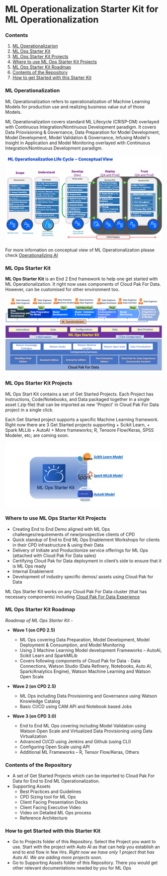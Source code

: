 # ML Operationalization Starter Kit for ML Operationalization



### Contents

1. [ML Operationalizarion](#ml-ops-intro)
2. [ML Ops Starter Kit](#ml-ops-starter-kit)
3. [ML Ops Starter Kit Projects](#ml-ops-sk-projects)
4. [Where to use ML Ops Starter Kit Projects](#ml-ops-sk-projects-usage)
5. [ML Ops Starter Kit Roadmap](#ml-ops-sk-roadmap)
6. [Contents of the Repository](#ml-ops-repo-contents)
7. [How to get Started with this Starter Kit](#ml-ops-get-started)



### ML Operationalization<a class="anchor" id="ml-ops-intro">
    
ML Operationalization refers to operationalization of Machine Learning Models for production use and realizing business value out of those Models. 

ML Operationalization covers standard ML Lifecycle (CRISP-DM) overlayed with Continuous Integration/Nontinuous Development paradigm. It covers Data Priovisioning & Governance, Data Preparation for Model Development, Model Development, Model Validation & Governance, Infusing Model's Insight in Application and Model Monitoring overlayed with Continuous Integration/Nontinuous Development paradigm.

![](images/MLOpsConceptialView2.png)

For more infornation on conceptual view of ML Operationalization please check [Operationalizing AI](https://ibm.co/AI-Ops)

### ML Ops Starter Kit<a class="anchor" id="ml-ops-starter-kit">

**ML Ops Starter Kit** is an End 2 End framework to help one get started with ML Operationalization. It right now uses components of Cloud Pak For Data. However, can be customised for other environment too.

![](images/MlOpsStarterKit2.png)

### ML Ops Starter Kit Projects<a class="anchor" id="ml-ops-sk-projects">

ML Ops Start Kit contains a set of Get Started Projects. Each Project has Instructions, Code/Notebooks, and Data packaged together in a single asset (.zip file) that can be imported as new 'Project' in Cloud Pak For Data project in a single click.


Each Get Started project supports a specific Machine Learning framework. Right now there are 3 Get Started projects supporting
    + Scikit Learn, 
    + Spark MLLib 
    + AutoAI
    + More frameworks; R, Tensore Flow/Keras, SPSS Modeler, etc; are coming soon.

![](images/MlOpsFrameworks5.png)

### Where to use ML Ops Starter Kit Projects<a class="anchor" id="ml-ops-sk-projects-usage">

+ Creating End to End Demo aligned with ML Ops challenges/requirements of new/prospective clients of CPD
+ Quick standup of End to End ML Ops Enablement Workshops for clients in their CPD infrastructure & using their Data
+ Delivery of Initiate and Productionize service offerings for ML Ops (attached with Cloud Pak For Data sales)
+ Certifying Cloud Pak for Data deployment in client’s side to ensure that it is ML Ops ready
+ Internal Enablement
+ Development of industry specific demos/ assets using Cloud Pak for Data

ML Ops Starter Kit works on any Cloud Pak For Data cluster (that has necessary components) including [Cloud Pak For Data Experience](https://www.ibm.com/cloud/paks/experiences/cloud-pak-for-data) 

### ML Ops Starter Kit Roadmap<a class="anchor" id="ml-ops-sk-roadmap">

*Roadmap of ML Ops Starter Kit -*

+ **Wave 1 (on CPD 2.5)**  
    + ML Ops covering Data Preparation, Model Development, Model Deployment & Consumption, and  Model Monitoring
    + Using 3 Machine Learning Model development Frameworks – AutoAI, Scikit Learn and SparkMlLib
    + Covers following components of Cloud Pak for Data - Data Connections, Watson Studio (Data Refinery, Notebooks, Auto AI, Spark/Analytics Engine), Watson Machine Learning and Watson Open Scale

+ **Wave 2 (on CPD 2.5)**  
    + ML Ops including Data Provisioning and Governance using Watson Knowledge Catalog
    + Basic CI/CD using CAM API and Notebook based Jobs

+ **Wave 3 (on CPD 3.0)**  
    + End to End ML Ops covering including Model Validation using Watson Open Scale and Virtualized Data Provisioning using             Data Virtualization
    + Advanced CI/CD using Jenkins and Github (using CLI)
    + Configuring Open Scale using API
    + Additional ML Frameworks – R, Tensor Flow/Keras, Others

### Contents of the Repository<a class="anchor" id="ml-ops-repo-contents">

+ A set of Get Started Projects which can be imported to Cloud Pak For Data for End to End ML Operationalization. 
+ Supporting Assets
    + Best Practices and Guidelines
    + CPD Sizing tool for ML Ops
    + Client Facing Presentation Decks
    + Client Facing Executive Video
    + Video on Detailed ML Ops process
    + Reference Architecture

### How to get Started with this Starter Kit<a class="anchor" id="ml-ops-get-started">
    
+ Go to Projects folder of this Repository. Select the Project you want to use. Start with the project with Auto AI as that can help you establish an end to end flow in few Hrs. *Right now we have only 1 project that has Auto AI. We are adding more projects soon.*
+ Go to Supporting Assets folder of this Repository. There you would get other relevant documentations needed by you for ML Ops

